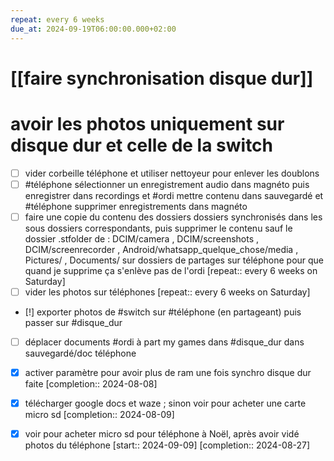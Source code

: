 ```yaml
---
repeat: every 6 weeks
due_at: 2024-09-19T06:00:00.000+02:00
---
```

# [[faire synchronisation disque dur]]
# avoir les photos uniquement sur disque dur et celle de la switch
- [ ] vider corbeille téléphone et utiliser nettoyeur pour enlever les doublons
- [ ] #téléphone  sélectionner un enregistrement audio dans magnéto puis enregistrer dans recordings et #ordi mettre contenu dans sauvegardé et #téléphone supprimer enregistrements dans magnéto
- [ ] faire une copie du contenu des dossiers dossiers synchronisés dans les sous dossiers correspondants, puis supprimer le contenu sauf le dossier .stfolder de : DCIM/camera , DCIM/screenshots , DCIM/screenrecorder , Android/whatsapp_quelque_chose/media , Pictures/ , Documents/ sur dossiers de partages sur téléphone pour que quand je supprime ça s'enlève pas de l'ordi  [repeat:: every 6 weeks on Saturday]  
- [ ] vider les photos sur téléphones  [repeat:: every 6 weeks on Saturday]
- [!] exporter photos de #switch sur #téléphone (en partageant) puis passer sur #disque_dur

- [ ] déplacer documents #ordi à part my games dans #disque_dur dans sauvegardé/doc téléphone

- [X] activer paramètre pour avoir plus de ram une fois synchro disque dur faite  [completion:: 2024-08-08]
- [X] télécharger google docs et waze ; sinon voir pour acheter une carte micro sd  [completion:: 2024-08-09]
- [X] voir pour acheter micro sd pour téléphone à Noël, après avoir vidé photos du téléphone  [start:: 2024-09-09]  [completion:: 2024-08-27]